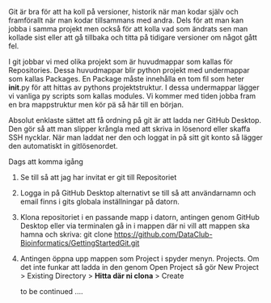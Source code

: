 
Git är bra för att ha koll på versioner, historik när man kodar själv och
framförallt när man kodar tillsammans med andra. Dels för att man kan jobba 
i samma projekt men också för att kolla vad som ändrats sen man kollade sist
eller att gå tillbaka och titta på tidigare versioner om något gått fel.

I git jobbar vi med olika projekt som är huvudmappar som kallas för 
Repositories. Dessa huvudmappar blir python projekt med undermappar som
kallas Packages. En Package måste innehålla en tom fil som heter
__init__.py för att hittas av pythons projektstruktur. I dessa undermappar
lägger vi vanliga py scripts som kallas modules. Vi kommer med tiden
jobba fram en bra mappstruktur men kör pä så här till en början.

Absolut enklaste sättet att få ordning på git är att ladda ner 
GitHub Desktop. Den gör så att man slipper krångla med att skriva in
lösenord eller skaffa SSH nycklar. När man laddat ner den och loggat in på 
sitt git konto så lägger den automatiskt in gitlösenordet.

Dags att komma igång
1.	Se till så att jag har invitat er git till Repositoriet

2.	Logga in på GitHub Desktop alternativt se till så att användarnamn
	och email finns i gits globala inställningar på datorn. 
 
3.	Klona repositoriet i en passande mapp i datorn, antingen genom
	GitHub Desktop eller via terminalen gå in i mappen där ni vill att 
	mappen ska hamna och skriva:
	git clone https://github.com/DataClub-Bioinformatics/GettingStartedGit.git

4.	Antingen öppna upp mappen som Project i spyder menyn.
	Projects. Om det inte funkar att ladda in den genom Open Project så gör
	New Project > Existing Directory > __Hitta där ni clona__ > Create
	
	to be continued .... 
